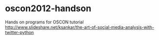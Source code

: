 oscon2012-handson
=================

Hands on programs for OSCON tutorial http://www.slideshare.net/ksankar/the-art-of-social-media-analysis-with-twitter-python